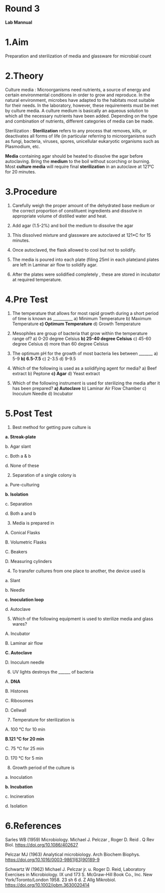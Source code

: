 # **Round 3**

**Lab Mannual**

# **1.Aim**

Preparation and sterilization of media and glassware for microbial count

# **2.Theory**

Culture media : Microorganisms need nutrients, a source of energy and certain environmental conditions in order to grow and reproduce. In the natural environment, microbes have adapted to the habitats most suitable for their needs. In the laboratory, however, these requirements must be met by culture media. A culture medium is basically an aqueous solution to which all the necessary nutrients have been added. Depending on the type and combination of nutrients, different categories of media can be made.

Sterilization : **Sterilization**  refers to any process that removes, kills, or deactivates all forms of life (in particular referring to microorganisms such as fungi, bacteria, viruses, spores, unicellular eukaryotic organisms such as Plasmodium, etc.

**Media**  containing agar should be heated to dissolve the agar before autoclaving. Bring the  **medium**  to the boil without scorching or burning. Most  **culture media**  will require final  **sterilization**  in an autoclave at 121°C for 20 minutes.

# **3.Procedure**

1. Carefully weigh the proper amount of the dehydrated base medium or the correct proportion of constituent ingredients and dissolve in appropriate volume of distilled water and heat.

2. Add agar (1.5-2%) and boil the medium to dissolve the agar

3. This dissolved mixture and glassware are autoclaved at 121\*C for 15 minutes.

4. Once autoclaved, the flask allowed to cool but not to solidify.

5. The media is poured into each plate (filing 25ml in each plate)and plates are left in Laminar air flow to solidify agar.

6. After the plates were solidified completely , these are stored in incubator at required temperature.

# **4.Pre Test**

1. The temperature that allows for most rapid growth during a short period of time is known as \_\_\_\_\_\_\_\_\_\_
a) Minimum Temperature
b) Maximum Temperature
**c) Optimum Temperature**
d) Growth Temperature

2. Mesophiles are group of bacteria that grow within the temperature range of?
a) 0-20 degree Celsius
**b) 25-40 degree Celsius**
c) 45-60 degree Celsius
d) more than 60 degree Celsius

3. The optimum pH for the growth of most bacteria lies between \_\_\_\_\_\_\_
a) 5-9
**b) 6.5-7.5**
c) 2-3.5
d) 9-9.5

4. Which of the following is used as a solidifying agent for media?
a) Beef extract
b) Peptone
**c) Agar**
d) Yeast extract

6. Which of the following instrument is used for sterilizing the media after it has been prepared?
**a) Autoclave**
b) Laminar Air Flow Chamber
c) Inoculum Needle
d) Incubator

# **5.Post Test**

1. Best method for getting pure culture is

**a. Streak-plate**

b. Agar slant

c. Both a &amp; b

d. None of these

2. Separation of a single colony is

a. Pure-culturing

**b. Isolation**

c. Separation

d. Both a and b

3. Media is prepared in

A. Conical Flasks

B. Volumetric Flasks

C. Beakers

D. Measuring cylinders

4. To transfer cultures from one place to another, the device used is

a. Slant

b. Needle

**c. Inoculation loop**

d. Autoclave

5. Which of the following equipment is used to sterilize media and glass wares?

A. Incubator

B. Laminar air flow

**C. Autoclave**

D. Inoculum needle

6. UV lights destroys the \_\_\_\_\_\_ of bacteria

A. **DNA**

B. Histones

C. Ribosomes

D. Cellwall

7. Temperature for sterilization is

A. 100 °C for 10 min

**B.121 °C for 20 min**

C. 75 °C for 25 min

D. 170 °C for 5 min

8. Growth period of the culture is

a. Inoculation

**b. Incubation**

c. Incineration

d. Isolation

# **6.References**

Sarles WB (1959) Microbiology. Michael J. Pelczar , Roger D. Reid . Q Rev Biol. https://doi.org/10.1086/402627

Pelczar MJ (1963) Analytical microbiology. Arch Biochem Biophys. https://doi.org/10.1016/0003-9861(63)90189-9

Schwartz W (1962) Michael J. Pelczar jr. u. Roger D. Reid, Laboratory Exercises in Microbiology. IX und 173 S. McGraw-Hill Book Co., Inc. New York/Toronto/London 1958. 23 sh 6 d. Z Allg Mikrobiol. https://doi.org/10.1002/jobm.3630020414
